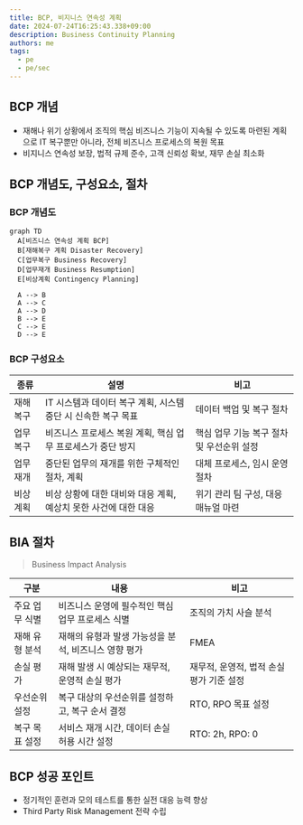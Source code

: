 ```yaml
---
title: BCP, 비지니스 연속성 계획
date: 2024-07-24T16:25:43.338+09:00
description: Business Continuity Planning
authors: me
tags: 
  - pe
  - pe/sec
---
```


## BCP 개념

- 재해나 위기 상황에서 조직의 핵심 비즈니스 기능이 지속될 수 있도록 마련된 계획으로 IT 복구뿐만 아니라, 전체 비즈니스 프로세스의 복원 목표
- 비지니스 연속성 보장, 법적 규제 준수, 고객 신뢰성 확보, 재무 손실 최소화

## BCP 개념도, 구성요소, 절차

### BCP 개념도

```mermaid
graph TD
  A[비즈니스 연속성 계획 BCP]
  B[재해복구 계획 Disaster Recovery]
  C[업무복구 Business Recovery]
  D[업무재개 Business Resumption]
  E[비상계획 Contingency Planning]

  A --> B
  A --> C
  A --> D
  B --> E
  C --> E
  D --> E
```

### BCP 구성요소

| 종류    | 설명    | 비고    |
|---|---|---|
| 재해복구 | IT 시스템과 데이터 복구 계획, 시스템 중단 시 신속한 복구 목표 | 데이터 백업 및 복구 절차 |
| 업무복구 | 비즈니스 프로세스 복원 계획, 핵심 업무 프로세스가 중단 방지 | 핵심 업무 기능 복구 절차 및 우선순위 설정 |
| 업무재개 | 중단된 업무의 재개를 위한 구체적인 절차, 계획 | 대체 프로세스, 임시 운영 절차 |
| 비상계획 | 비상 상황에 대한 대비와 대응 계획, 예상치 못한 사건에 대한 대응 | 위기 관리 팀 구성, 대응 매뉴얼 마련 |

## BIA 절차

> Business Impact Analysis

| 구분    | 내용    | 비고    |
|---|---|---|
| 주요 업무 식별 | 비즈니스 운영에 필수적인 핵심 업무 프로세스 식별 | 조직의 가치 사슬 분석 |
| 재해 유형 분석 | 재해의 유형과 발생 가능성을 분석, 비즈니스 영향 평가 | FMEA |
| 손실 평가 | 재해 발생 시 예상되는 재무적, 운영적 손실 평가 | 재무적, 운영적, 법적 손실 평가 기준 설정 |
| 우선순위 설정 | 복구 대상의 우선순위를 설정하고, 복구 순서 결정 | RTO, RPO 목표 설정 |
| 복구 목표 설정 | 서비스 재개 시간, 데이터 손실 허용 시간 설정 | RTO: 2h, RPO: 0 |

## BCP 성공 포인트

- 정기적인 훈련과 모의 테스트를 통한 실전 대응 능력 향상
- Third Party Risk Management 전략 수립

